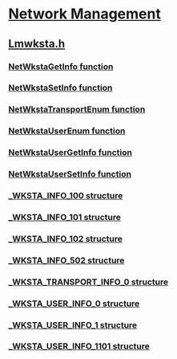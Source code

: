 # [Network Management](../_netmgmt/index.md)
## [Lmwksta.h](index.md)
### [NetWkstaGetInfo function](../lmwksta/nf-lmwksta-netwkstagetinfo.md)
### [NetWkstaSetInfo function](../lmwksta/nf-lmwksta-netwkstasetinfo.md)
### [NetWkstaTransportEnum function](../lmwksta/nf-lmwksta-netwkstatransportenum.md)
### [NetWkstaUserEnum function](../lmwksta/nf-lmwksta-netwkstauserenum.md)
### [NetWkstaUserGetInfo function](../lmwksta/nf-lmwksta-netwkstausergetinfo.md)
### [NetWkstaUserSetInfo function](../lmwksta/nf-lmwksta-netwkstausersetinfo.md)
### [_WKSTA_INFO_100 structure](../lmwksta/ns-lmwksta-_wksta_info_100.md)
### [_WKSTA_INFO_101 structure](../lmwksta/ns-lmwksta-_wksta_info_101.md)
### [_WKSTA_INFO_102 structure](../lmwksta/ns-lmwksta-_wksta_info_102.md)
### [_WKSTA_INFO_502 structure](../lmwksta/ns-lmwksta-_wksta_info_502.md)
### [_WKSTA_TRANSPORT_INFO_0 structure](../lmwksta/ns-lmwksta-_wksta_transport_info_0.md)
### [_WKSTA_USER_INFO_0 structure](../lmwksta/ns-lmwksta-_wksta_user_info_0.md)
### [_WKSTA_USER_INFO_1 structure](../lmwksta/ns-lmwksta-_wksta_user_info_1.md)
### [_WKSTA_USER_INFO_1101 structure](../lmwksta/ns-lmwksta-_wksta_user_info_1101.md)
